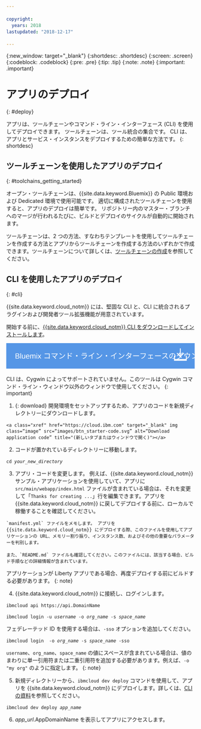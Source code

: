 ```yaml
---

copyright:
  years: 2018
lastupdated: "2018-12-17"

---
```


{:new_window: target="_blank"}
{:shortdesc: .shortdesc}
{:screen: .screen}
{:codeblock: .codeblock}
{:pre: .pre}
{:tip: .tip}
{:note: .note}
{:important: .important}

# アプリのデプロイ
{: #deploy}

アプリは、ツールチェーンやコマンド・ライン・インターフェース (CLI) を使用してデプロイできます。 ツールチェーンは、ツール統合の集合です。 CLI は、アプリとサービス・インスタンスをデプロイするための簡単な方法です。
{: shortdesc}

## ツールチェーンを使用したアプリのデプロイ
{: #toolchains_getting_started}

オープン・ツールチェーンは、{{site.data.keyword.Bluemix}} の Public 環境および Dedicated 環境で使用可能です。 適切に構成されたツールチェーンを使用すると、アプリのデプロイは簡単です。  リポジトリー内のマスター・ブランチへのマージが行われるたびに、ビルドとデプロイのサイクルが自動的に開始されます。

ツールチェーンは、2 つの方法、すなわちテンプレートを使用してツールチェーンを作成する方法とアプリからツールチェーンを作成する方法のいずれかで作成できます。ツールチェーンについて詳しくは、[ツールチェーンの作成](/docs/services/ContinuousDelivery/toolchains_working.html#toolchains_getting_started)を参照してください。

## CLI を使用したアプリのデプロイ
{: #cli}

{{site.data.keyword.cloud_notm}} には、堅固な CLI と、CLI に統合されるプラグインおよび開発者ツール拡張機能が用意されています。

開始する前に、[{{site.data.keyword.cloud_notm}} CLI をダウンロードしてインストールします](/docs/cli/index.html)。

<p>
<a class="xref" href="https://cloud.ibm.com/docs/cli/index.html#overview" target="_blank" title="(新しいタブまたはウィンドウで開きます)"><img class="image" src="images/btn_bx_commandline.svg" alt="IBM Cloud Developer Tools のダウンロード" /></a>
</p>

CLI は、Cygwin によってサポートされていません。このツールは Cygwin コマンド・ライン・ウィンドウ以外のウィンドウで使用してください。
{: important}

  1. {: download} 開発環境をセットアップするため、アプリのコードを新規ディレクトリーにダウンロードします。

    <a class="xref" href="https://cloud.ibm.com" target="_blank" img class=“image” src=“images/btn_starter-code.svg” alt=“Download application code” title="(新しいタブまたはウィンドウで開く)"></a>

  2. コードが置かれているディレクトリーに移動します。

  <pre class="pre"><code class="hljs">cd <var class="keyword varname">your_new_directory</var></code></pre>

  3.  アプリ・コードを変更します。 例えば、{{site.data.keyword.cloud_notm}} サンプル・アプリケーションを使用していて、アプリに `src/main/webapp/index.html` ファイルが含まれている場合は、それを変更して「`Thanks for creating ...`」行を編集できます。アプリを {{site.data.keyword.cloud_notm}} に戻してデプロイする前に、ローカルで稼働することを確認してください。

    `manifest.yml` ファイルをメモします。 アプリを {{site.data.keyword.cloud_notm}} にデプロイする際、このファイルを使用してアプリケーションの URL、メモリー割り振り、インスタンス数、およびその他の重要なパラメーターを判別します。

    また、`README.md` ファイルも確認してください。このファイルには、該当する場合、ビルド手順などの詳細情報が含まれています。

  アプリケーションが Liberty アプリである場合、再度デプロイする前にビルドする必要があります。
  {: note}

  4. {{site.data.keyword.cloud_notm}} に接続し、ログインします。

  <pre class="pre"><code class="hljs">ibmcloud api https://api.<span class="keyword" data-hd-keyref="DomainName">DomainName</span></code></pre>

  <pre class="pre"><code class="hljs">ibmcloud login -u <var class="keyword varname" data-hd-keyref="user_ID">username</var> -o <var class="keyword varname" data-hd-keyref="org_name">org_name</var> -s <var class="keyword varname" data-hd-keyref="space_name">space_name</var></code></pre>

  フェデレーテッド ID を使用する場合は、`-sso` オプションを追加してください。

  <pre class="pre"><code class="hljs">ibmcloud login  -o <var class="keyword varname" data-hd-keyref="org_name">org_name</var> -s <var class="keyword varname" data-hd-keyref="space_name">space_name</var> -sso</code></pre>

  `username`、`org_name`、`space_name` の値にスペースが含まれている場合は、値のまわりに単一引用符または二重引用符を追加する必要があります。例えば、`-o "my org"` のように指定します。
  {: note}

  5. 新規ディレクトリーから、`ibmcloud dev deploy` コマンドを使用して、アプリを {{site.data.keyword.cloud_notm}} にデプロイします。詳しくは、[CLI の資料](/docs/cli/idt/commands.html#deploy)を参照してください。

  <pre class="pre"><code class="hljs">ibmcloud dev deploy <var class="keyword varname" data-hd-keyref="app_name">app_name</var></code></pre>

  6. <var class="keyword varname" data-hd-keyref="app_url">app_url</var>.<span class="keyword" data-hd-keyref="APPDomain">AppDomainName</span> を表示してアプリにアクセスします。
